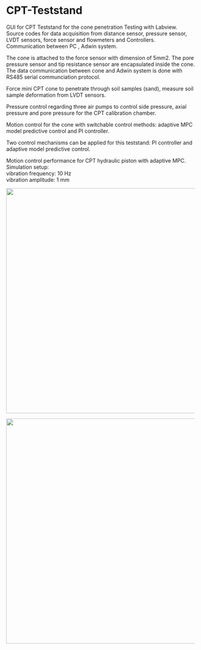 # CPT-Teststand
GUI for CPT Teststand for the cone penetration Testing with Labview. Source codes for data acquisition from distance sensor, pressure sensor, LVDT sensors, force sensor and flowmeters and Controllers. Communication between PC , Adwin system. 

The cone is attached to the force sensor with dimension of 5mm2. The pore pressure sensor and tip resistance sensor are encapsulated inside the cone. The data communication between cone and Adwin system is done with RS485 serial communciation protocol.

Force mini CPT cone to penetrate through soil samples (sand), measure soil sample deformation from LVDT sensors.

Pressure control regarding three air pumps to control side pressure, axial pressure and pore pressure for the CPT calibration chamber.

Motion control for the cone with switchable control methods: adaptive MPC model predictive control and PI controller.

Two control mechanisms can be applied for this teststand: PI controller and adaptive model predictive control.


Motion control performance for CPT hydraulic piston with adaptive MPC. 
<br/>
Simulation setup: <br/>
     vibration frequency: 10 Hz <br/>
     vibration amplitude: 1 mm 


<p align="center">
  <img src="https://user-images.githubusercontent.com/89796179/199206688-add67bc0-8f7b-427d-a930-76b3de3b0b57.png" width="600" />
  </p>

<p align="center">
  <img src="https://user-images.githubusercontent.com/89796179/199206693-4056337e-d6e6-48f7-b197-509d15f7e5df.png" width="600" />
  </p>
